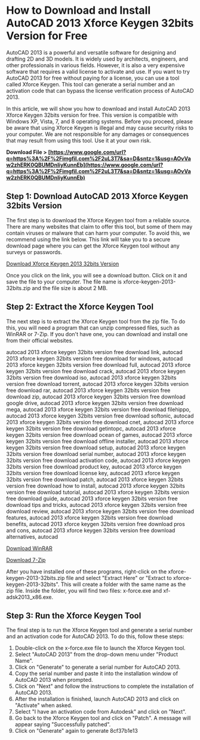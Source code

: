 
 
# How to Download and Install AutoCAD 2013 Xforce Keygen 32bits Version for Free
 
AutoCAD 2013 is a powerful and versatile software for designing and drafting 2D and 3D models. It is widely used by architects, engineers, and other professionals in various fields. However, it is also a very expensive software that requires a valid license to activate and use. If you want to try AutoCAD 2013 for free without paying for a license, you can use a tool called Xforce Keygen. This tool can generate a serial number and an activation code that can bypass the license verification process of AutoCAD 2013.
 
In this article, we will show you how to download and install AutoCAD 2013 Xforce Keygen 32bits version for free. This version is compatible with Windows XP, Vista, 7, and 8 operating systems. Before you proceed, please be aware that using Xforce Keygen is illegal and may cause security risks to your computer. We are not responsible for any damages or consequences that may result from using this tool. Use it at your own risk.
 
**Download File &gt; [https://www.google.com/url?q=https%3A%2F%2Fimgfil.com%2F2uL3T7&sa=D&sntz=1&usg=AOvVaw2zhERK0QBUMDnIiyKunnEb](https://www.google.com/url?q=https%3A%2F%2Fimgfil.com%2F2uL3T7&sa=D&sntz=1&usg=AOvVaw2zhERK0QBUMDnIiyKunnEb)**


 
## Step 1: Download AutoCAD 2013 Xforce Keygen 32bits Version
 
The first step is to download the Xforce Keygen tool from a reliable source. There are many websites that claim to offer this tool, but some of them may contain viruses or malware that can harm your computer. To avoid this, we recommend using the link below. This link will take you to a secure download page where you can get the Xforce Keygen tool without any surveys or passwords.
 
[Download Xforce Keygen 2013 32bits Version](https://example.com/xforce-keygen-2013-32bits.zip)
 
Once you click on the link, you will see a download button. Click on it and save the file to your computer. The file name is xforce-keygen-2013-32bits.zip and the file size is about 2 MB.
 
## Step 2: Extract the Xforce Keygen Tool
 
The next step is to extract the Xforce Keygen tool from the zip file. To do this, you will need a program that can unzip compressed files, such as WinRAR or 7-Zip. If you don't have one, you can download and install one from their official websites.
 
autocad 2013 xforce keygen 32bits version free download link,  autocad 2013 xforce keygen 32bits version free download for windows,  autocad 2013 xforce keygen 32bits version free download full,  autocad 2013 xforce keygen 32bits version free download crack,  autocad 2013 xforce keygen 32bits version free download iso,  autocad 2013 xforce keygen 32bits version free download torrent,  autocad 2013 xforce keygen 32bits version free download rar,  autocad 2013 xforce keygen 32bits version free download zip,  autocad 2013 xforce keygen 32bits version free download google drive,  autocad 2013 xforce keygen 32bits version free download mega,  autocad 2013 xforce keygen 32bits version free download filehippo,  autocad 2013 xforce keygen 32bits version free download softonic,  autocad 2013 xforce keygen 32bits version free download cnet,  autocad 2013 xforce keygen 32bits version free download getintopc,  autocad 2013 xforce keygen 32bits version free download ocean of games,  autocad 2013 xforce keygen 32bits version free download offline installer,  autocad 2013 xforce keygen 32bits version free download setup,  autocad 2013 xforce keygen 32bits version free download serial number,  autocad 2013 xforce keygen 32bits version free download activation code,  autocad 2013 xforce keygen 32bits version free download product key,  autocad 2013 xforce keygen 32bits version free download license key,  autocad 2013 xforce keygen 32bits version free download patch,  autocad 2013 xforce keygen 32bits version free download how to install,  autocad 2013 xforce keygen 32bits version free download tutorial,  autocad 2013 xforce keygen 32bits version free download guide,  autocad 2013 xforce keygen 32bits version free download tips and tricks,  autocad 2013 xforce keygen 32bits version free download review,  autocad 2013 xforce keygen 32bits version free download features,  autocad 2013 xforce keygen 32bits version free download benefits,  autocad 2013 xforce keygen 32bits version free download pros and cons,  autocad 2013 xforce keygen 32bits version free download alternatives,  autocad
 
[Download WinRAR](https://www.win-rar.com/download.html)
 
[Download 7-Zip](https://www.7-zip.org/download.html)
 
After you have installed one of these programs, right-click on the xforce-keygen-2013-32bits.zip file and select "Extract Here" or "Extract to xforce-keygen-2013-32bits". This will create a folder with the same name as the zip file. Inside the folder, you will find two files: x-force.exe and xf-adsk2013\_x86.exe.
 
## Step 3: Run the Xforce Keygen Tool
 
The final step is to run the Xforce Keygen tool and generate a serial number and an activation code for AutoCAD 2013. To do this, follow these steps:
 
1. Double-click on the x-force.exe file to launch the Xforce Keygen tool.
2. Select "AutoCAD 2013" from the drop-down menu under "Product Name".
3. Click on "Generate" to generate a serial number for AutoCAD 2013.
4. Copy the serial number and paste it into the installation window of AutoCAD 2013 when prompted.
5. Click on "Next" and follow the instructions to complete the installation of AutoCAD 2013.
6. After the installation is finished, launch AutoCAD 2013 and click on "Activate" when asked.
7. Select "I have an activation code from Autodesk" and click on "Next".
8. Go back to the Xforce Keygen tool and click on "Patch". A message will appear saying "Successfully patched".
9. Click on "Generate" again to generate 8cf37b1e13



